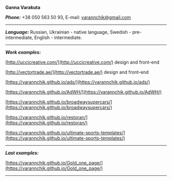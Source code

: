 **Ganna Varakuta**


**_Phone:_** +38 050 563 50 93, E-mail: varannchik@gmail.com

***

_**Language:**_ Russian, Ukrainian - native language, Swedish - pre-intermediate, English - intermediate.

***

**_Work examples:_** 

[http://uccicreative.com/](http://uccicreative.com/) design and front-end

[http://vectortrade.ae/](http://vectortrade.ae/) design and front-end

[https://varannchik.github.io/ads/](https://varannchik.github.io/ads/)

[https://varannchik.github.io/AdWH/](https://varannchik.github.io/AdWH/)

[https://varannchik.github.io/broadwaysupercars/](https://varannchik.github.io/broadwaysupercars/) 

[https://varannchik.github.io/restoran/](https://varannchik.github.io/restoran/)

[https://varannchik.github.io/ultimate-sports-templates/](https://varannchik.github.io/ultimate-sports-templates/)

***

**_Last examples:_**

[https://varannchik.github.io/Gold_one_page/](https://varannchik.github.io/Gold_one_page/)

***


